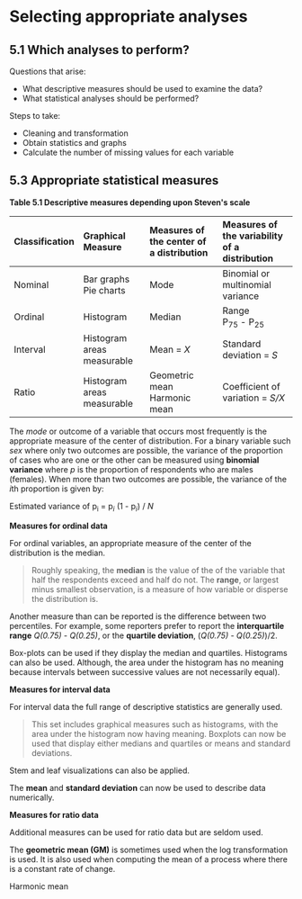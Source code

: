 # Selecting appropriate analyses

## 5.1 Which analyses to perform?

Questions that arise:

- What descriptive measures should be used to examine the data?
- What statistical analyses should be performed?

Steps to take:

- Cleaning and transformation
- Obtain statistics and graphs
- Calculate the number of missing values for each variable

## 5.3 Appropriate statistical measures

**Table 5.1 Descriptive measures depending upon Steven's scale**

|Classification|Graphical Measure|Measures of the center of a distribution|Measures of the variability of a distribution|
|:----|:----|:----|:----|
|Nominal|Bar graphs<br>Pie charts<br>|Mode|Binomial or multinomial variance|
|Ordinal|Histogram|Median|Range<br>P<sub>75</sub> - P<sub>25</sub>|
|Interval|Histogram areas measurable|Mean = *X*|Standard deviation = *S*|
Ratio|Histogram areas measurable|Geometric mean<br>Harmonic mean|Coefficient of variation = *S/X*

The *mode* or outcome of a variable that occurs most frequently is the appropriate measure of the center of distribution. For a binary variable such *sex* where only two outcomes are possible, the variance of the proportion of cases who are one or the other can be measured using **binomial variance** where *p* is the proportion of respondents who are males (females). When more than two outcomes are possible, the variance of the *i*th proportion is given by:

Estimated variance of p<sub>i</sub> = p<sub>*i*</sub> (1 - p<sub>*i*</sub>) / *N*

**Measures for ordinal data**

For ordinal variables, an appropriate measure of the center of the distribution is the median.

> Roughly speaking, the **median** is the value of the of the variable that half the respondents exceed and half do not. The **range**, or largest minus smallest observation, is a measure of how variable or disperse the distribution is.

Another measure than can be reported is the difference between two percentiles. For example, some reporters prefer to report the **interquartile range** *Q(0.75)* - *Q(0.25)*, or the **quartile deviation**, (*Q(0.75)* - *Q(0.25)*)/2.

Box-plots can be used if they display the median and quartiles. Histograms can also be used. Although, the area under the histogram has no meaning because intervals between successive values are not necessarily equal).

**Measures for interval data**

For interval data the full range of descriptive statistics are generally used.

> This set includes graphical measures such as histograms, with the area under the histogram now having meaning. Boxplots can now be used that display either medians and quartiles or means and standard deviations.

Stem and leaf visualizations can also be applied.

The **mean** and **standard deviation** can now be used to describe data numerically.

**Measures for ratio data**

Additional measures can be used for ratio data but are seldom used.

The **geometric mean (GM)** is sometimes used when the log transformation is used. It is also used when computing the mean of a process where there is a constant rate of change.

Harmonic mean
